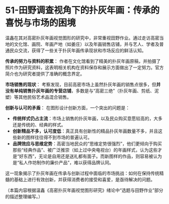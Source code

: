 # 51-田野调查视角下的扑灰年画：传承的喜悦与市场的困境

温鑫在其对高密扑灰年画视觉图形的研究中，非常重视田野作业。通过走访高密当地的文化馆、画院、年画产地（如姜庄）以及年画销售店铺，并与艺人、学者及普通民众交流，获得了一些关于扑灰年画传承现状和市场反应的鲜活认知。

**传承的努力与资料的积累**：
作者在文化馆看到了精美的扑灰年画原稿，并拍摄了照片作为研究资料，这表明相关机构在资料保存和展示方面做出了一定努力。官方简介也为研究者提供了准确的概念界定。

**市场销售的现状**：
考察发现，目前高密市场上虽然扑灰年画的销售点很多，但**并没有单纯销售扑灰年画的专营店铺**，多数是与“高密三绝”（扑灰年画、剪纸、泥塑）等其他民俗艺术品混合销售。

**创新与认可的矛盾**：
在图形设计创新方面，一个突出的问题是：
*   **传统样式仍占主流**：市场上销售的扑灰年画，以及民众购买意愿较高的，大多还是传统的、经典的样式。
*   **创新精品不多，认可度低**：真正具有创新性的精品扑灰年画数量不多，并且这些新的图样往往得不到市场的普遍认可。
*   **品牌效应与思维定势**：高密当地民众的“思维定势很强烈”，他们更倾向于购买那些“经典作品”、被广泛推崇（如上过中央电视台）的年画样式，认为这些才是“好东西”，无论是自用还是送礼都有面子。而新图样的作品，则容易被认为是“私人作坊制作的廉价产品”，难以获得品牌认同。

这一现象揭示了扑灰年画在传承与创新过程中面临的市场挑战：如何在保持传统精髓的基础上进行有效创新，并获得消费者的接受和喜爱，是亟待解决的问题。

（本篇内容根据温鑫《高密扑灰年画视觉图形研究》绪论中“选题与田野作业”部分的描述整理编写。）
